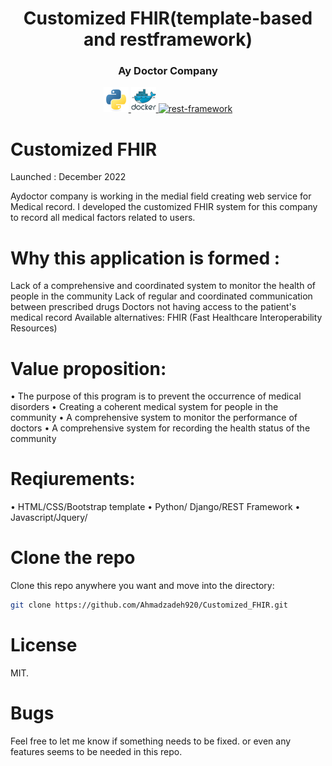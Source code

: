 <div align="center">
<h1 align="center">Customized FHIR(template-based and restframework)</h1>
<h3 align="center">Ay Doctor Company</h3>
</div>
<p align="center">
<a href="https://www.python.org" target="_blank"> <img src="https://raw.githubusercontent.com/devicons/devicon/master/icons/python/python-original.svg" alt="python" width="40" height="40"/> </a>
<a href="https://www.docker.com/" target="_blank"> <img src="https://raw.githubusercontent.com/devicons/devicon/master/icons/docker/docker-original-wordmark.svg" alt="docker" width="40" height="40"/> </a>
<a href="https://www.django-rest-framework.org/" target="_blank"> <img src="https://img.icons8.com/?size=100&id=79865&format=png&color=000000" alt="rest-framework" width="40" height="40"/> </a>

</p>





# Customized FHIR
 Launched : December 2022
 
Aydoctor company is working in the medial field creating web service for Medical record. I developed the customized FHIR system for this company to record all medical factors related to users. 
 
# Why this application is formed :
Lack of a comprehensive and coordinated system to monitor the health of people in the community
Lack of regular and coordinated communication between prescribed drugs
Doctors not having access to the patient's medical record 
Available alternatives:
  FHIR  (Fast Healthcare Interoperability Resources)

# Value proposition:
•	The purpose of this program is to prevent the occurrence of medical disorders
•	 Creating a coherent medical system for people in the community
•	A comprehensive system to monitor the performance of doctors
•	A comprehensive system for recording the health status of the community 

# Reqiurements:
•	HTML/CSS/Bootstrap template
•	Python/ Django/REST Framework
•	Javascript/Jquery/ 

# Clone the repo
Clone this repo anywhere you want and move into the directory:
```bash
git clone https://github.com/Ahmadzadeh920/Customized_FHIR.git
```

# License
MIT.


# Bugs
Feel free to let me know if something needs to be fixed. or even any features seems to be needed in this repo.
